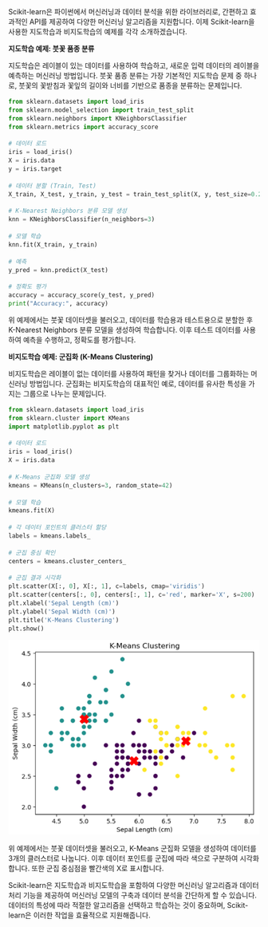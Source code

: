 Scikit-learn은 파이썬에서 머신러닝과 데이터 분석을 위한 라이브러리로, 간편하고 효과적인 API를 제공하여 다양한 머신러닝 알고리즘을 지원합니다. 이제 Scikit-learn을 사용한 지도학습과 비지도학습의 예제를 각각 소개하겠습니다.

**지도학습 예제: 붓꽃 품종 분류**

지도학습은 레이블이 있는 데이터를 사용하여 학습하고, 새로운 입력 데이터의 레이블을 예측하는 머신러닝 방법입니다. 붓꽃 품종 분류는 가장 기본적인 지도학습 문제 중 하나로, 붓꽃의 꽃받침과 꽃잎의 길이와 너비를 기반으로 품종을 분류하는 문제입니다.

```python
from sklearn.datasets import load_iris
from sklearn.model_selection import train_test_split
from sklearn.neighbors import KNeighborsClassifier
from sklearn.metrics import accuracy_score

# 데이터 로드
iris = load_iris()
X = iris.data
y = iris.target

# 데이터 분할 (Train, Test)
X_train, X_test, y_train, y_test = train_test_split(X, y, test_size=0.2, random_state=42)

# K-Nearest Neighbors 분류 모델 생성
knn = KNeighborsClassifier(n_neighbors=3)

# 모델 학습
knn.fit(X_train, y_train)

# 예측
y_pred = knn.predict(X_test)

# 정확도 평가
accuracy = accuracy_score(y_test, y_pred)
print("Accuracy:", accuracy)
```

위 예제에서는 붓꽃 데이터셋을 불러오고, 데이터를 학습용과 테스트용으로 분할한 후 K-Nearest Neighbors 분류 모델을 생성하여 학습합니다. 이후 테스트 데이터를 사용하여 예측을 수행하고, 정확도를 평가합니다.

**비지도학습 예제: 군집화 (K-Means Clustering)**

비지도학습은 레이블이 없는 데이터를 사용하여 패턴을 찾거나 데이터를 그룹화하는 머신러닝 방법입니다. 군집화는 비지도학습의 대표적인 예로, 데이터를 유사한 특성을 가지는 그룹으로 나누는 문제입니다.

```python
from sklearn.datasets import load_iris
from sklearn.cluster import KMeans
import matplotlib.pyplot as plt

# 데이터 로드
iris = load_iris()
X = iris.data

# K-Means 군집화 모델 생성
kmeans = KMeans(n_clusters=3, random_state=42)

# 모델 학습
kmeans.fit(X)

# 각 데이터 포인트의 클러스터 할당
labels = kmeans.labels_

# 군집 중심 확인
centers = kmeans.cluster_centers_

# 군집 결과 시각화
plt.scatter(X[:, 0], X[:, 1], c=labels, cmap='viridis')
plt.scatter(centers[:, 0], centers[:, 1], c='red', marker='X', s=200)
plt.xlabel('Sepal Length (cm)')
plt.ylabel('Sepal Width (cm)')
plt.title('K-Means Clustering')
plt.show()
```
![](images/2023-07-20-14-52-33.png)

위 예제에서는 붓꽃 데이터셋을 불러오고, K-Means 군집화 모델을 생성하여 데이터를 3개의 클러스터로 나눕니다. 이후 데이터 포인트를 군집에 따라 색으로 구분하여 시각화합니다. 또한 군집 중심점을 빨간색의 X로 표시합니다.

Scikit-learn은 지도학습과 비지도학습을 포함하여 다양한 머신러닝 알고리즘과 데이터 처리 기능을 제공하여 머신러닝 모델의 구축과 데이터 분석을 간단하게 할 수 있습니다. 데이터의 특성에 따라 적절한 알고리즘을 선택하고 학습하는 것이 중요하며, Scikit-learn은 이러한 작업을 효율적으로 지원해줍니다.